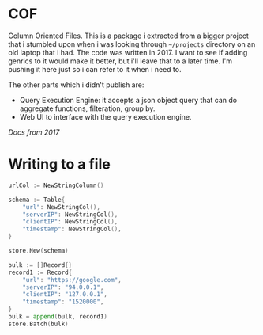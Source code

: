 # COF
Column Oriented Files. This is a package i extracted from a bigger project that i stumbled upon when i was looking through `~/projects` directory on an old laptop that i had. The code was written in 2017. I want to see if adding genrics to it would make it better, but i'll leave that to a later time. I'm pushing it here just so i can refer to it when i need to.

The other parts which i didn't publish are:
- Query Execution Engine: it accepts a json object query that can do aggregate functions, filteration, group by.
- Web UI to interface with the query execution engine.

*Docs from 2017*


# Writing to a file
```go
urlCol := NewStringColumn()

schema := Table{
    "url": NewStringCol(),
    "serverIP": NewStringCol(),
    "clientIP": NewStringCol(),
    "timestamp": NewStringCol(),
}

store.New(schema)

bulk := []Record{}
record1 := Record{
    "url": "https://google.com",
    "serverIP": "94.0.0.1",
    "clientIP": "127.0.0.1",
    "timestamp": "1520000",
}
bulk = append(bulk, record1)
store.Batch(bulk)

```